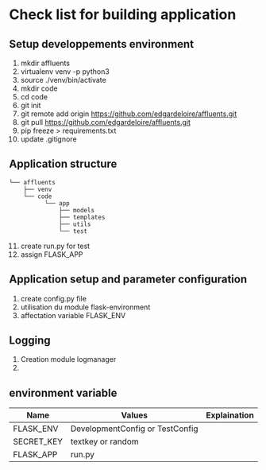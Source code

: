 # Check list for building application
## Setup developpements environment
1. mkdir affluents
2. virtualenv venv -p python3
3. source ./venv/bin/activate
3. mkdir code
4. cd code
5. git init
6. git remote add origin https://github.com/edgardeloire/affluents.git
7. git pull https://github.com/edgardeloire/affluents.git
8. pip freeze > requirements.txt
9. update .gitignore

## Application structure

```affluents
└── affluents
    ├── venv
    └── code
          └── app
              ├── models
              ├── templates
              ├── utils
              └── test
```

11. create run.py for test
12. assign FLASK_APP

## Application setup and parameter configuration
1. create config.py file
2. utilisation du module flask-environment
3. affectation variable FLASK_ENV

## Logging
1. Creation module logmanager
2.

## environment variable
| Name                  |  Values                                 | Explaination          |
|-----------------------|-----------------------------------------|-----------------------|
|  FLASK_ENV            |   DevelopmentConfig  or TestConfig      |                       |
|  SECRET_KEY           |   textkey or random                     |                       |
|  FLASK_APP            |   run.py                                |                       |
